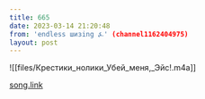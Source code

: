 ```yaml
---
title: 665
date: 2023-03-14 21:20:48
from: 'endless шизing ⍼' (channel1162404975)
layout: post
---
```


![[files/Крестики_нолики_Убей_меня,_Эйс!.m4a]]

[song.link](http://song.link/y/xybvDxbw_HI)
